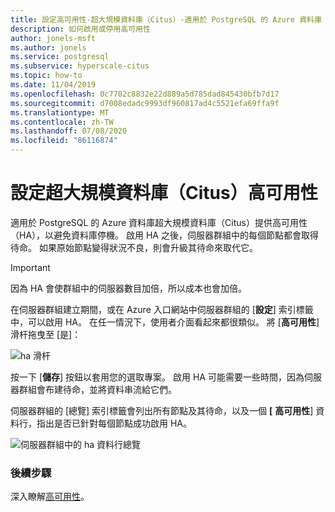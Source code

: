 ```yaml
---
title: 設定高可用性-超大規模資料庫（Citus）-適用於 PostgreSQL 的 Azure 資料庫
description: 如何啟用或停用高可用性
author: jonels-msft
ms.author: jonels
ms.service: postgresql
ms.subservice: hyperscale-citus
ms.topic: how-to
ms.date: 11/04/2019
ms.openlocfilehash: 0c7702c8832e22d889a5d785dad845430bfb7d17
ms.sourcegitcommit: d7008edadc9993df960817ad4c5521efa69ffa9f
ms.translationtype: MT
ms.contentlocale: zh-TW
ms.lasthandoff: 07/08/2020
ms.locfileid: "86116874"
---
```

# <a name="configure-hyperscale-citus-high-availability"></a>設定超大規模資料庫（Citus）高可用性

適用於 PostgreSQL 的 Azure 資料庫超大規模資料庫（Citus）提供高可用性（HA），以避免資料庫停機。 啟用 HA 之後，伺服器群組中的每個節點都會取得待命。 如果原始節點變得狀況不良，則會升級其待命來取代它。

> [!IMPORTANT]
> 因為 HA 會使群組中的伺服器數目加倍，所以成本也會加倍。

在伺服器群組建立期間，或在 Azure 入口網站中伺服器群組的 [**設定**] 索引標籤中，可以啟用 HA。 在任一情況下，使用者介面看起來都很類似。 將 [**高可用性**] 滑杆拖曳至 [是]：

![ha 滑杆](./media/howto-hyperscale-high-availability/01-ha-slider.png)

按一下 [**儲存**] 按鈕以套用您的選取專案。 啟用 HA 可能需要一些時間，因為伺服器群組會布建待命，並將資料串流給它們。

伺服器群組的 [總覽] 索引標籤會列出所有節點及其待命，以及一個 **[** **高可用性**] 資料行，指出是否已針對每個節點成功啟用 HA。

![伺服器群組中的 ha 資料行總覽](./media/howto-hyperscale-high-availability/02-ha-column.png)

### <a name="next-steps"></a>後續步驟

深入瞭解[高可用性](concepts-hyperscale-high-availability.md)。
